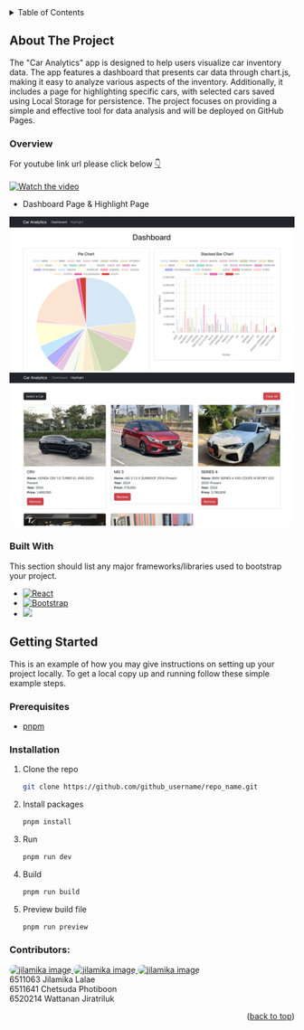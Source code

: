 <details>
  <summary>Table of Contents</summary>
  <ol>
    <li>
      <a href="#about-the-project">About The Project</a>
      <ul>
        <li><a href="#overview">Overview</a></li>
        <li><a href="#built-with">Built With</a></li>
      </ul>
    </li>
    <li>
      <a href="#getting-started">Getting Started</a>
      <ul>
        <li><a href="#prerequisites">Prerequisites</a></li>
        <li><a href="#installation">Installation</a></li>
      </ul>
    </li>
    <li><a href="#contributors">Contributors</a></li>
  </ol>
</details>

## About The Project

The "Car Analytics" app is designed to help users visualize car inventory data. The app features a dashboard that presents car data through chart.js, making it easy to analyze various aspects of the inventory. Additionally, it includes a page for highlighting specific cars, with selected cars saved using Local Storage for persistence. The project focuses on providing a simple and effective tool for data analysis and will be deployed on GitHub Pages.

### Overview
For youtube link url please click below 
[👇](https://youtu.be/HRp3HMlS8Qo)
<br>
<br>
[![Watch the video](https://github.com/user-attachments/assets/a5c88825-47c7-4fb9-8233-51e2e0f9a5a7)](https://youtu.be/HRp3HMlS8Qo)

* Dashboard Page & Highlight Page
<img src="./src/assets/dashboard.png">
<img src="./src/assets/highlight.png">

### Built With
This section should list any major frameworks/libraries used to bootstrap your project.

- [![React][React.js]][React-url]
- [![Bootstrap][Bootstrap.com]][Bootstrap-url]
- <img src="https://storage.googleapis.com/dycr-web/image/topic/chartjs/chartjs.png" width="100">

## Getting Started

This is an example of how you may give instructions on setting up your project locally.
To get a local copy up and running follow these simple example steps.

### Prerequisites
* [pnpm](https://pnpm.io/installation)

### Installation

1. Clone the repo
   ```sh
   git clone https://github.com/github_username/repo_name.git
   ```
2. Install packages
   ```sh
   pnpm install
   ```
3. Run
   ```sh
   pnpm run dev
   ```
4. Build
   ```sh
   pnpm run build
   ```
5. Preview build file
   ```sh
   pnpm run preview
   ```

### Contributors:

<a href="https://github.com/jilamikalalae">
    <img src="https://avatars.githubusercontent.com/u/144228293?v=4" alt="jilamika image" height="50" style="border-radius: 25px 25px 25px 25px"/> 
</a>
<a href="https://github.com/ChetsudaP">
    <img src="https://avatars.githubusercontent.com/u/158053015?v=4" alt="jilamika image" height="50" style="border-radius: 25px 25px 25px 25px"/>
</a>
<a href="https://github.com/fewfewtobio">
        <img src="https://avatars.githubusercontent.com/u/142904995?v=4" alt="jilamika image" height="50" style="border-radius: 25px 25px 25px 25px"/> 
</a>
 <br>
 6511063 Jilamika Lalae
 <br>
 6511641 Chetsuda Photiboon
<br>
6520214 Wattanan Jiratriluk

<p align="right">(<a href="#readme-top">back to top</a>)</p>

[React.js]: https://img.shields.io/badge/React-20232A?style=for-the-badge&logo=react&logoColor=61DAFB
[React-url]: https://reactjs.org/
[Bootstrap.com]: https://img.shields.io/badge/Bootstrap-563D7C?style=for-the-badge&logo=bootstrap&logoColor=white
[Bootstrap-url]: https://getbootstrap.com

